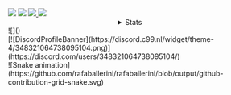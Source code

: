 <div style="display: inline_block;margin-left: 20px">
<div> 
  <a href="https://www.youtube.com/c/vilão7" target="_blank"><img src="https://img.shields.io/badge/YouTube-FF0000?style=for-the-badge&logo=youtube&logoColor=white" target="_blank"></a>
  <a href="https://www.instagram.com/vilaoxyz/" target="_blank"><img src="https://img.shields.io/badge/-Instagram-%23E4405F?style=for-the-badge&logo=instagram&logoColor=white" target="_blank"></a>
  <a href="https://discord.com/users/201177991651393536" target="_blank"><img src="https://img.shields.io/badge/Discord-7289DA?style=for-the-badge&logo=discord&logoColor=white" target="_blank">  </a> 
  <a href = "https://twitter.com/Interessaram"><img src="https://img.shields.io/badge/twitter-%231DA1F2.svg?&style=for-the-badge&logo=twitter&logoColor=white" target="_blank">  </a>
  <details style='text-align: center;' align='center'>
    <summary> Stats </summary>
    <p style="text-align: center;"align="center"><a href="https://github.com/evilkaue"><img align="center" src="https://github-readme-stats.vercel.app/api?username=evilkaue&show_icons=true&include_all_commits=true&show_icons=true&title_color=fff&icon_color=79ff97&text_color=9f9f9f&bg_color=151515" alt="stats" /></a></p>
</div>
![]()
<br>
 [![DiscordProfileBanner](https://discord.c99.nl/widget/theme-4/348321064738095104.png)](https://discord.com/users/348321064738095104/)
<br>
<div>
  ![Snake animation](https://github.com/rafaballerini/rafaballerini/blob/output/github-contribution-grid-snake.svg)
</div>
